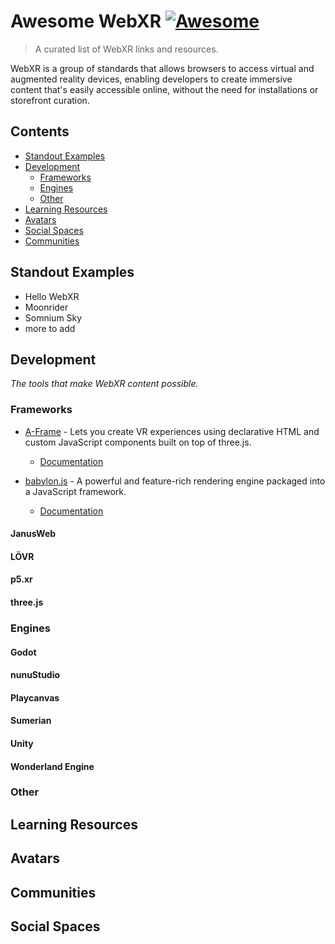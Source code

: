 # Awesome WebXR [![Awesome](https://awesome.re/badge.svg)](https://awesome.re)

> A curated list of WebXR links and resources.

WebXR is a group of standards that allows browsers to access virtual and augmented reality devices, enabling developers to create immersive content that's easily accessible  online, without the need for installations or storefront curation.

## Contents
- [Standout Examples](#standout-examples)
- [Development](#development)
  - [Frameworks](#frameworks)
  - [Engines](#engines)
  - [Other](#other)
- [Learning Resources](#learning-resources)
- [Avatars](#avatars)
- [Social Spaces](#social-spaces)
- [Communities](#communities)

## Standout Examples

- Hello WebXR
- Moonrider
- Somnium Sky
- more to add

## Development

*The tools that make WebXR content possible.*

### Frameworks

- [A-Frame](https://aframe.io/) - Lets you create VR experiences using declarative HTML and custom JavaScript components built on top of three.js.
  - [Documentation](https://aframe.io/docs/)

- [babylon.js](https://www.babylonjs.com/) - A powerful and feature-rich rendering engine packaged into a JavaScript framework.
  - [Documentation](https://doc.babylonjs.com/)

#### JanusWeb

#### LÖVR

#### p5.xr

#### three.js

### Engines

#### Godot

#### nunuStudio

#### Playcanvas

#### Sumerian

#### Unity

#### Wonderland Engine

### Other

####

## Learning Resources

## Avatars

## Communities

## Social Spaces
